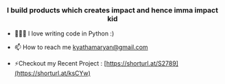 <h3 align="center">I build products which creates impact and hence imma impact kid</h3>


- 🧑🏽‍💻 I love writing code in Python :)
     
- 📫 How to reach me [kyathamaryan@gmail.com](kyathamaryan@gmail.com)
          
- ⚡Checkout my Recent Project : [https://shorturl.at/S2789](https://shorturl.at/ksCYw)

